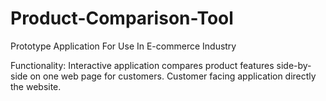 # Product-Comparison-Tool
Prototype Application For Use In E-commerce Industry

Functionality:
Interactive application compares product features side-by-side on one web page for customers.
Customer facing application directly the website.
